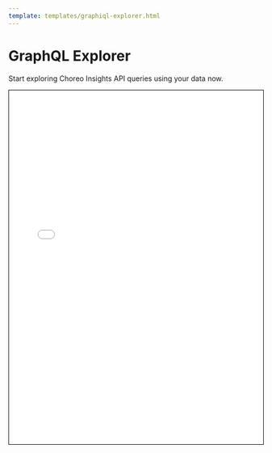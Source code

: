 ```yaml
---
template: templates/graphiql-explorer.html
---
```


# GraphQL Explorer

Start exploring Choreo Insights API queries using your data now.

<div class="explorer">
  <iframe 
    src="../assets/static/graphiql-explorer/index.html"
    style="border:1px solid black; height: 700px; width: 100%;"
  >
  </iframe>
</div>
